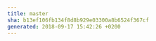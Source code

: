 ```yaml
---
title: master
sha: b13ef106fb134f8d8b929e03300a8b6524f367cf
generated: 2018-09-17 15:42:26 +0200
---
```

